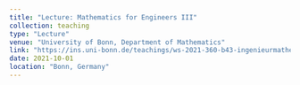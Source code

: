 ```yaml
---
title: "Lecture: Mathematics for Engineers III"
collection: teaching
type: "Lecture"
venue: "University of Bonn, Department of Mathematics"
link: "https://ins.uni-bonn.de/teachings/ws-2021-360-b43-ingenieurmathema/"
date: 2021-10-01
location: "Bonn, Germany"
---
```



